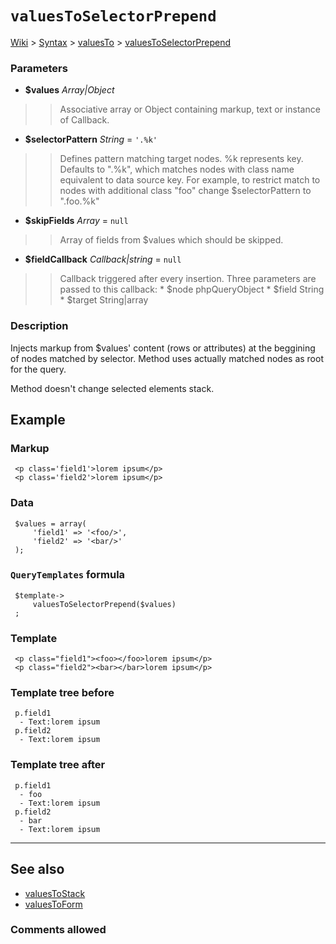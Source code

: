# `valuesToSelectorPrepend` #
[Wiki](http://code.google.com/p/querytemplates/w/list) > [Syntax](Syntax.md) > [valuesTo](valuesToSyntax.md) > [valuesToSelectorPrepend](valuesToSelectorPrependMethodPHP.md)
### Parameters ###
  * **$values** _Array|Object_
> > Associative array or Object containing markup, text or instance of Callback.
  * **$selectorPattern** _String_ = `'.%k'`
> > Defines pattern matching target nodes. %k represents key.  Defaults to ".%k", which matches nodes with class name equivalent to  data source key.  For example, to restrict match to nodes with additional class "foo" change  $selectorPattern to ".foo.%k"
  * **$skipFields** _Array_ = `null`
> > Array of fields from $values which should be skipped.
  * **$fieldCallback** _Callback|string_ = `null`
> > Callback triggered after every insertion. Three parameters are passed to  this callback:
      * $node phpQueryObject
      * $field String
      * $target String|array


### Description ###
Injects markup from $values' content (rows or attributes) at the beggining of  nodes matched by selector. Method uses actually matched nodes as root  for the query.


Method doesn't change selected elements stack.


## Example ##


### Markup ###
```
 <p class='field1'>lorem ipsum</p>
 <p class='field2'>lorem ipsum</p>

```
### Data ###
```
 $values = array(
     'field1' => '<foo/>',
     'field2' => '<bar/>'
 );

```
### `QueryTemplates` formula ###
```
 $template->
     valuesToSelectorPrepend($values)
 ;

```
### Template ###
```
 <p class="field1"><foo></foo>lorem ipsum</p>
 <p class="field2"><bar></bar>lorem ipsum</p>

```
### Template tree before ###
```
 p.field1
  - Text:lorem ipsum
 p.field2
  - Text:lorem ipsum

```
### Template tree after ###
```
 p.field1
  - foo
  - Text:lorem ipsum
 p.field2
  - bar
  - Text:lorem ipsum

```

---


## See also ##
  * [valuesToStack](valuesToStackMethodPHP.md)
  * [valuesToForm](valuesToFormMethodPHP.md)


### Comments allowed ###